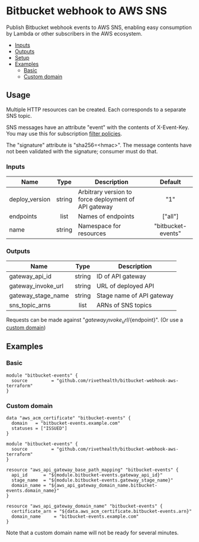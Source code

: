 # Bitbucket webhook to AWS SNS

Publish Bitbucket webhook events to AWS SNS, enabling easy consumption by Lambda or other subscribers in the AWS ecosystem.

* [Inputs](#inputs)
* [Outputs](#outputs)
* [Setup](#setup)
* [Examples](#usage)
  * [Basic](#basic)
  * [Custom domain](#custom-domain)

## Usage

Multiple HTTP resources can be created. Each corresponds to a separate SNS topic.

SNS messages have an attribute "event" with the contents of X-Event-Key. You may use this for subscription [filter policies](https://docs.aws.amazon.com/sns/latest/dg/message-filtering.html).

The "signature" attribute is "sha256=&lt;hmac>". The message contents have not been validated with the signature; consumer must do that.

### Inputs

| Name | Type | Description | Default |
|------|:----:|-------------|:-------:|
| deploy_version | string | Arbitrary version to force deployment of API gateway | "1" |
| endpoints | list | Names of endpoints | ["all"] |
| name | string | Namespace for resources | "bitbucket-events" |

### Outputs

| Name | Type | Description |
|------|:----:|-------------|
| gateway_api_id | string | ID of API gateway |
| gateway_invoke_url | string | URL of deployed API |
| gateway_stage_name | string | Stage name of API gateway |
| sns_topic_arns | list | ARNs of SNS topics |

Requests can be made against "${gateway_invoke_url}/${endpoint}". (Or use a [custom domain](#custom-domain))

## Examples

### Basic

```hcl
module "bitbucket-events" {
  source         = "github.com/rivethealth/bitbucket-webhook-aws-terraform"
}
```

### Custom domain

```hcl
data "aws_acm_certificate" "bitbucket-events" {
  domain   = "bitbucket-events.example.com"
  statuses = ["ISSUED"]
}

module "bitbucket-events" {
  source         = "github.com/rivethealth/bitbucket-webhook-aws-terraform"
}

resource "aws_api_gateway_base_path_mapping" "bitbucket-events" {
  api_id      = "${module.bitbucket-events.gateway_api_id}"
  stage_name  = "${module.bitbucket-events.gateway_stage_name}"
  domain_name = "${aws_api_gateway_domain_name.bitbucket-events.domain_name}"
}

resource "aws_api_gateway_domain_name" "bitbucket-events" {
  certificate_arn = "${data.aws_acm_certificate.bitbucket-events.arn}"
  domain_name     = "bitbucket-events.example.com"
}
```

Note that a custom domain name will not be ready for several minutes.
